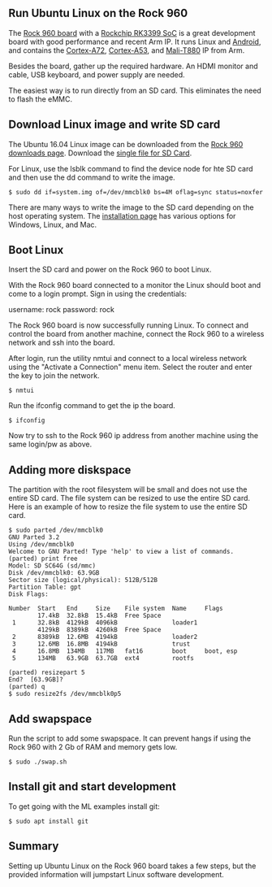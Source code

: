 ## Run Ubuntu Linux on the Rock 960

The [Rock 960 board](https://www.96boards.org/product/rock960/) with a [Rockchip RK3399 SoC](https://www.96boards.org/documentation/consumer/rock/rock960/hardware-docs/) is a great development board with good performance and recent Arm IP. It runs Linux and [Android](https://www.android.com/), and contains the [Cortex-A72](https://developer.arm.com/products/processors/cortex-a/cortex-a72), [Cortex-A53](https://developer.arm.com/products/processors/cortex-a/cortex-a53), and [Mali-T880](https://developer.arm.com/products/graphics-and-multimedia/mali-gpus/mali-t860-and-mali-t880-gpus) IP from Arm. 

Besides the board, gather up the required hardware. An HDMI monitor and cable, USB keyboard, and power supply are needed. 

The easiest way is to run directly from an SD card. This eliminates the need to flash the eMMC. 

## Download Linux image and write SD card

The Ubuntu 16.04 Linux image can be downloaded from the [Rock 960 downloads page](https://www.96boards.org/documentation/consumer/rock/downloads/ubuntu.md.html). Download the [single file for SD Card](https://dl.vamrs.com/products/rock960/images/ubuntu/rock960_ubuntu_server_16.04_arm64_20180115.tar.gz).
  
  For Linux, use the lsblk command to find the device node for hte SD card and then use the dd command to write the image. 
  
 ```
 $ sudo dd if=system.img of=/dev/mmcblk0 bs=4M oflag=sync status=noxfer
 ```
  
There are many ways to write the image to the SD card depending on the host operating system. The [installation page](https://www.96boards.org/documentation/consumer/rock/installation/) has various options for Windows, Linux, and Mac.
 
## Boot Linux

Insert the SD card and power on the Rock 960 to boot Linux. 

With the Rock 960 board connected to a monitor the Linux should boot and come to a login prompt. Sign in using the credentials:

username: rock
password: rock

The Rock 960 board is now successfully running Linux. To connect and control the board from another machine, connect the Rock 960 to a wireless network and ssh into the board.

After login, run the utility nmtui and connect to a local wireless network using the &quot;Activate a Connection&quot; menu item. Select the router and enter the key to join the network.

```console
$ nmtui
```
Run the ifconfig command to get the ip the board.
```console
$ ifconfig
```
Now try to ssh to the Rock 960 ip address from another machine using the same login/pw as above.

## Adding more diskspace

The partition with the root filesystem will be small and does not use the entire SD card. The file system can be resized to use the entire SD card. Here is an example of how to resize the file system to use the entire SD card. 

```console
$ sudo parted /dev/mmcblk0
GNU Parted 3.2
Using /dev/mmcblk0
Welcome to GNU Parted! Type 'help' to view a list of commands.
(parted) print free
Model: SD SC64G (sd/mmc)
Disk /dev/mmcblk0: 63.9GB
Sector size (logical/physical): 512B/512B
Partition Table: gpt
Disk Flags: 

Number  Start   End     Size    File system  Name     Flags
        17.4kB  32.8kB  15.4kB  Free Space
 1      32.8kB  4129kB  4096kB               loader1
        4129kB  8389kB  4260kB  Free Space
 2      8389kB  12.6MB  4194kB               loader2
 3      12.6MB  16.8MB  4194kB               trust
 4      16.8MB  134MB   117MB   fat16        boot     boot, esp
 5      134MB   63.9GB  63.7GB  ext4         rootfs

(parted) resizepart 5
End?  [63.9GB]?
(parted) q
$ sudo resize2fs /dev/mmcblk0p5
```
## Add swapspace

Run the script to add some swapspace. It can prevent hangs if using the Rock 960 with 2 Gb of RAM and memory gets low.
```
$ sudo ./swap.sh
```

## Install git and start development

To get going with the ML examples install git:
```console
$ sudo apt install git
```
## Summary

Setting up Ubuntu Linux on the Rock 960 board takes a few steps, but the provided information will jumpstart Linux software development.


